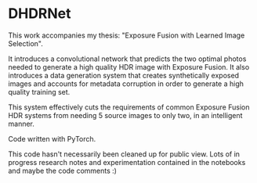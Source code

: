 # DHDRNet

This work accompanies my thesis: "Exposure Fusion with Learned Image Selection". 

It introduces a convolutional network that predicts the two optimal photos needed to generate a high quality HDR image with Exposure Fusion. It also introduces a data generation system that creates synthetically exposed images and accounts for metadata corruption in order to generate a high quality training set. 

This system effectively cuts the requirements of common Exposure Fusion HDR systems from needing 5 source images to only two, in an intelligent manner. 

Code written with PyTorch. 

This code hasn't necessarily been cleaned up for public view. Lots of in progress research notes and experimentation contained in the notebooks and maybe the code comments :)
